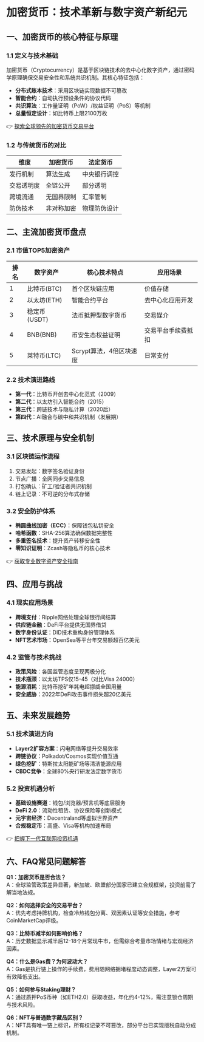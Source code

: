 # 加密货币：技术革新与数字资产新纪元

## 一、加密货币的核心特征与原理

### 1.1 定义与技术基础
加密货币（Cryptocurrency）是基于区块链技术的去中心化数字资产，通过密码学原理确保交易安全性和系统共识机制。其核心特征包括：
- **分布式账本技术**：采用区块链实现数据不可篡改
- **智能合约**：自动执行预设条件的协议代码
- **共识算法**：工作量证明（PoW）/权益证明（PoS）等机制
- **总量恒定设计**：如比特币上限2100万枚

👉 [探索全球领先的加密货币交易平台](https://bit.ly/okx_welcome)

### 1.2 与传统货币的对比
| 维度          | 加密货币               | 法定货币               |
|---------------|------------------------|------------------------|
| 发行机制      | 算法生成               | 中央银行调控           |
| 交易透明度    | 全链公开               | 部分透明               |
| 跨境流通      | 无国界限制             | 汇率管制               |
| 防伪技术      | 非对称加密             | 物理防伪设计           |

## 二、主流加密货币盘点

### 2.1 市值TOP5加密资产
| 排名 | 数字资产   | 核心技术特点                  | 应用场景               |
|------|------------|-------------------------------|------------------------|
| 1    | 比特币(BTC)| 首个区块链应用                | 价值存储               |
| 2    | 以太坊(ETH)| 智能合约平台                  | 去中心化应用开发       |
| 3    | 稳定币(USDT)| 法币抵押型数字货币           | 交易媒介               |
| 4    | BNB(BNB)   | 币安生态权益证明              | 交易平台手续费抵扣     |
| 5    | 莱特币(LTC)| Scrypt算法，4倍区块速度       | 日常支付               |

### 2.2 技术演进路线
- **第一代**：比特币开创去中心化范式（2009）
- **第二代**：以太坊引入智能合约（2015）
- **第三代**：跨链技术与隐私计算（2020后）
- **第四代**：AI融合与碳中和共识机制（发展期）

## 三、技术原理与安全机制

### 3.1 区块链运作流程
1. 交易发起：数字签名验证身份
2. 节点广播：全网同步交易信息
3. 打包确认：矿工/验证者共识机制
4. 链上记录：不可逆的分布式存储

### 3.2 安全防护体系
- **椭圆曲线加密（ECC）**：保障钱包私钥安全
- **哈希函数**：SHA-256算法确保数据完整性
- **多重签名技术**：提升资产转移安全性
- **零知识证明**：Zcash等隐私币的核心技术

👉 [获取专业数字资产安全指南](https://bit.ly/okx_welcome)

## 四、应用与挑战

### 4.1 现实应用场景
- **跨境支付**：Ripple网络处理全球银行间结算
- **供应链金融**：DeFi平台提供无国界借贷
- **数字身份认证**：DID技术重构身份管理体系
- **NFT艺术市场**：OpenSea等平台年交易额超百亿美元

### 4.2 监管与技术挑战
- **政策风险**：各国监管态度呈现两极分化
- **技术瓶颈**：以太坊TPS仅15-45（对比Visa 24000）
- **能源消耗**：比特币挖矿年耗电超挪威全国用量
- **安全威胁**：2022年DeFi攻击事件损失超20亿美元

## 五、未来发展趋势

### 5.1 技术演进方向
- **Layer2扩容方案**：闪电网络等提升交易效率
- **跨链协议**：Polkadot/Cosmos实现价值互通
- **绿色挖矿**：特斯拉太阳能矿场等清洁能源应用
- **CBDC竞争**：全球80%央行研发法定数字货币

### 5.2 投资机遇分析
- **基础设施赛道**：钱包/浏览器/预言机等底层服务
- **DeFi 2.0**：流动性租赁、协议保险等创新模式
- **元宇宙经济**：Decentraland等虚拟世界资产
- **合规稳定币**：高盛、Visa等机构加速布局

👉 [把握下一代互联网投资机遇](https://bit.ly/okx_welcome)

## 六、FAQ常见问题解答

**Q1：加密货币是否合法？**  
A：全球监管政策差异显著，新加坡、欧盟部分国家已建立合规框架，投资前需了解当地法规。

**Q2：如何选择安全的交易平台？**  
A：优先考虑持牌机构，检查冷热钱包分离、双因素认证等安全措施，参考CoinMarketCap评级。

**Q3：比特币减半如何影响价格？**  
A：历史数据显示减半后12-18个月常现牛市，但需综合考量市场情绪与宏观经济因素。

**Q4：什么是Gas费？为何波动大？**  
A：Gas是执行链上操作的手续费，费用随网络拥堵程度动态调整，Layer2方案可有效降低支出。

**Q5：如何参与Staking理财？**  
A：通过质押PoS币种（如ETH2.0）获取收益，年化约4-12%，需注意锁仓周期与技术风险。

**Q6：NFT与普通数字藏品区别？**  
A：NFT具有唯一链上标识，所有权记录不可篡改，部分平台已实现版税自动分成机制。
